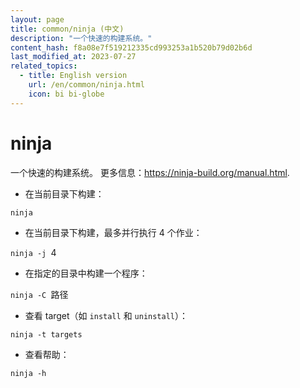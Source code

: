```yaml
---
layout: page
title: common/ninja (中文)
description: "一个快速的构建系统。"
content_hash: f8a08e7f519212335cd993253a1b520b79d02b6d
last_modified_at: 2023-07-27
related_topics:
  - title: English version
    url: /en/common/ninja.html
    icon: bi bi-globe
---
```

# ninja

一个快速的构建系统。
更多信息：<https://ninja-build.org/manual.html>.

- 在当前目录下构建：

`ninja`

- 在当前目录下构建，最多并行执行 4 个作业：

`ninja -j `<span class="tldr-var badge badge-pill bg-dark-lm bg-white-dm text-white-lm text-dark-dm font-weight-bold">4</span>

- 在指定的目录中构建一个程序：

`ninja -C `<span class="tldr-var badge badge-pill bg-dark-lm bg-white-dm text-white-lm text-dark-dm font-weight-bold">路径</span>

- 查看 target（如 `install` 和 `uninstall`）：

`ninja -t targets`

- 查看帮助：

`ninja -h`
